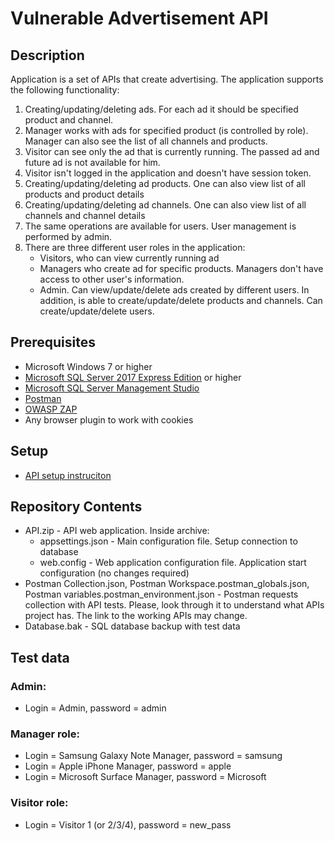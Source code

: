 # Vulnerable Advertisement API

## Description
Application is a set of APIs that create advertising. The application supports the following functionality:
1. Creating/updating/deleting ads. For each ad it should be specified product and channel.
1. Manager works with ads for specified product (is controlled by role). Manager can also see the list of all channels and products.
1. Visitor can see only the ad that is currently running. The passed ad and future ad is not available for him.
1. Visitor isn't logged in the application and doesn't have session token.
1. Creating/updating/deleting ad products. One can also view list of all products and product details
1. Creating/updating/deleting ad channels. One can also view list of all channels and channel details
1. The same operations are available for users. User management is performed by admin.
1. There are three different user roles in the application:
    * Visitors, who can view currently running ad
    * Managers who create ad for specific products. Managers don't have access to other user's information.
    * Admin. Can view/update/delete ads created by different users. In addition, is able to create/update/delete products and channels. Can create/update/delete users.


## Prerequisites
* Microsoft Windows 7 or higher
* [Microsoft SQL Server 2017 Express Edition](https://www.microsoft.com/en-us/download/details.aspx?id=55994) or higher
* [Microsoft SQL Server Management Studio](https://docs.microsoft.com/en-us/sql/ssms/download-sql-server-management-studio-ssms?view=sql-server-2017)
* [Postman](https://www.getpostman.com/)
* [OWASP ZAP](https://www.owasp.org/index.php/OWASP_Zed_Attack_Proxy_Project)
* Any browser plugin to work with cookies

## Setup
* [API setup instruciton](https://github.com/kovechenko/VulnerableAdvertisementAPI/blob/master/Setup%20Instructions.docx)

## Repository Contents
* API.zip - API web application. Inside archive: 
  * appsettings.json - Main configuration file. Setup connection to database
  * web.config - Web application configuration file. Application start configuration (no changes required)
* Postman Collection.json, Postman Workspace.postman_globals.json, Postman variables.postman_environment.json - Postman requests collection with API tests. Please, look through it to understand what APIs project has. The link to the working APIs may change.
* Database.bak - SQL database backup with test data

## Test data
### Admin: 
* Login = Admin, password = admin
### Manager role:
* Login = Samsung Galaxy Note Manager, password = samsung
* Login = Apple iPhone Manager, password = apple
* Login = Microsoft Surface Manager, password = Microsoft
### Visitor role:
* Login = Visitor 1 (or 2/3/4), password = new_pass

